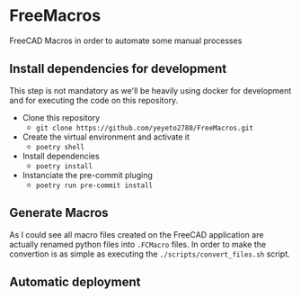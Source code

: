 # FreeMacros

FreeCAD Macros in order to automate some manual processes

## Install dependencies for development

This step is not mandatory as we'll be heavily using docker for development and for executing the code on this repository.

- Clone this repository
  - `git clone https://github.com/yeyeto2788/FreeMacros.git`
- Create the virtual environment and activate it
  - `poetry shell`
- Install dependencies
  - `poetry install`
- Instanciate the pre-commit pluging
  - `poetry run pre-commit install`

## Generate Macros

As I could see all macro files created on the FreeCAD application are actually renamed python files into `.FCMacro` files. In order to make the convertion is as simple as executing the `./scripts/convert_files.sh` script.

## Automatic deployment
